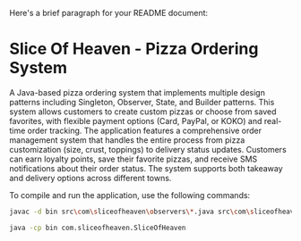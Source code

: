 Here's a brief paragraph for your README document:

# Slice Of Heaven - Pizza Ordering System

A Java-based pizza ordering system that implements multiple design patterns including Singleton, Observer, State, and Builder patterns. This system allows customers to create custom pizzas or choose from saved favorites, with flexible payment options (Card, PayPal, or KOKO) and real-time order tracking. The application features a comprehensive order management system that handles the entire process from pizza customization (size, crust, toppings) to delivery status updates. Customers can earn loyalty points, save their favorite pizzas, and receive SMS notifications about their order status. The system supports both takeaway and delivery options across different towns.

To compile and run the application, use the following commands:

```bash
javac -d bin src\com\sliceofheaven\observers\*.java src\com\sliceofheaven\models\*.java src\com\sliceofheaven\payment\*.java src\com\sliceofheaven\states\*.java src\com\sliceofheaven\*.java

java -cp bin com.sliceofheaven.SliceOfHeaven
```
